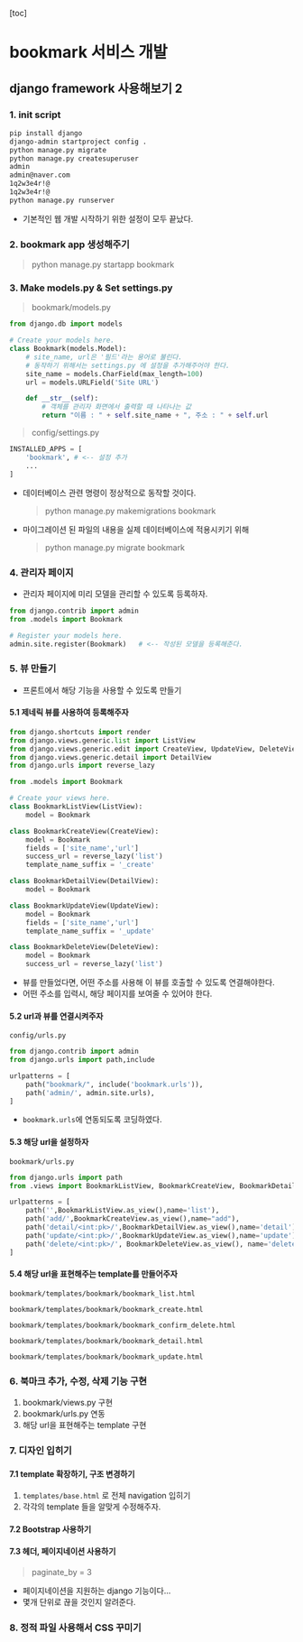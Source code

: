 [toc]

# bookmark 서비스 개발

## django framework 사용해보기 2

### 1. init script

```bash
pip install django
django-admin startproject config .
python manage.py migrate
python manage.py createsuperuser
admin
admin@naver.com
1q2w3e4r!@
1q2w3e4r!@
python manage.py runserver

```

- 기본적인 웹 개발 시작하기 위한 설정이 모두 끝났다.

### 2. bookmark app 생성해주기

> python manage.py startapp bookmark

### 3. Make models.py & Set settings.py

>  bookmark/models.py

```python
from django.db import models

# Create your models here.
class Bookmark(models.Model):
    # site_name, url은 '필드'라는 용어로 불린다.
    # 동작하기 위해서는 settings.py 에 설정을 추가해주어야 한다.
    site_name = models.CharField(max_length=100)
    url = models.URLField('Site URL')

    def __str__(self):
        # 객체를 관리자 화면에서 출력할 때 나타나는 값
        return "이름 : " + self.site_name + ", 주소 : " + self.url
```

> config/settings.py

```python
INSTALLED_APPS = [
    'bookmark', # <-- 설정 추가
    ...
]
```

- 데이터베이스 관련 명령이 정상적으로 동작할 것이다.

  > python manage.py makemigrations bookmark

- 마이그레이션 된 파일의 내용을 실제 데이터베이스에 적용시키기 위해

  > python manage.py migrate bookmark

### 4. 관리자 페이지

- 관리자 페이지에 미리 모델을 관리할 수 있도록 등록하자.

```python
from django.contrib import admin
from .models import Bookmark

# Register your models here.
admin.site.register(Bookmark)	# <-- 작성된 모델을 등록해준다.
```

### 5. 뷰 만들기

- 프론트에서 해당 기능을 사용할 수 있도록 만들기

#### 5.1 제네릭 뷰를 사용하여 등록해주자

```python
from django.shortcuts import render
from django.views.generic.list import ListView
from django.views.generic.edit import CreateView, UpdateView, DeleteView
from django.views.generic.detail import DetailView
from django.urls import reverse_lazy

from .models import Bookmark

# Create your views here.
class BookmarkListView(ListView):
    model = Bookmark

class BookmarkCreateView(CreateView):
    model = Bookmark
    fields = ['site_name','url']
    success_url = reverse_lazy('list')
    template_name_suffix = '_create'

class BookmarkDetailView(DetailView):
    model = Bookmark

class BookmarkUpdateView(UpdateView):
    model = Bookmark
    fields = ['site_name','url']
    template_name_suffix = '_update'

class BookmarkDeleteView(DeleteView):
    model = Bookmark
    success_url = reverse_lazy('list')
```

- 뷰를 만들었다면, 어떤 주소를 사용해 이 뷰를 호출할 수 있도록 연결해야한다.
- 어떤 주소를 입력시, 해당 페이지를 보여줄 수 있어야 한다.

#### 5.2 url과 뷰를 연결시켜주자

`config/urls.py`

```python
from django.contrib import admin
from django.urls import path,include

urlpatterns = [
    path("bookmark/", include('bookmark.urls')),
    path('admin/', admin.site.urls),
]
```

- `bookmark.urls`에 연동되도록 코딩하였다. 

#### 5.3 해당 url을 설정하자

`bookmark/urls.py`

```python
from django.urls import path
from .views import BookmarkListView, BookmarkCreateView, BookmarkDetailView, BookmarkUpdateView, BookmarkDeleteView

urlpatterns = [
    path('',BookmarkListView.as_view(),name='list'),
    path('add/',BookmarkCreateView.as_view(),name="add"),
    path('detail/<int:pk>/',BookmarkDetailView.as_view(),name='detail'),
    path('update/<int:pk>/',BookmarkUpdateView.as_view(),name='update'),
    path('delete/<int:pk>/', BookmarkDeleteView.as_view(), name='delete'),
]
```

#### 5.4 해당 url을 표현해주는 template를 만들어주자

`bookmark/templates/bookmark/bookmark_list.html`

`bookmark/templates/bookmark/bookmark_create.html`

`bookmark/templates/bookmark/bookmark_confirm_delete.html`

`bookmark/templates/bookmark/bookmark_detail.html`

`bookmark/templates/bookmark/bookmark_update.html`

### 6. 북마크 추가, 수정, 삭제 기능 구현

1. bookmark/views.py 구현
2. bookmark/urls.py 연동
3. 해당 url을 표현해주는 template 구현

### 7. 디자인 입히기

#### 7.1 template 확장하기, 구조 변경하기

1. `templates/base.html` 로 전체 navigation 입히기
2. 각각의 template 들을 알맞게 수정해주자.

#### 7.2 Bootstrap 사용하기

#### 7.3 헤더, 페이지네이션 사용하기

> paginate_by = 3

- 페이지네이션을 지원하는 django 기능이다...
- 몇개 단위로 끊을 것인지 알려준다.

### 8. 정적 파일 사용해서 CSS 꾸미기




